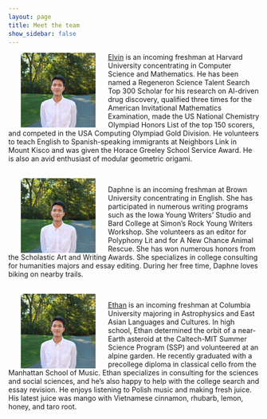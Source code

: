 ```yaml
---
layout: page
title: Meet the team
show_sidebar: false
---
```


<img align="left" width="150" height="150" src="images/elvinlo.jpg" style="vertical-align:middle;margin:0px 25px">
<p> <a href="https://www.linkedin.com/in/elvin-lo/">Elvin</a> is an incoming freshman at Harvard University concentrating in Computer Science and Mathematics. He has been named a Regeneron Science Talent Search Top 300 Scholar for his research on AI-driven drug discovery, qualified three times for the American Invitational Mathematics Examination, made the US National Chemistry Olympiad Honors List of the top 150 scorers, and competed in the USA Computing Olympiad Gold Division. He volunteers to teach English to Spanish-speaking immigrants at Neighbors Link in Mount Kisco and was given the Horace Greeley School Service Award. He is also an avid enthusiast of modular geometric origami. </p><br>

<img align="left" width="150" height="150" src="images/elvinlo.jpg" style="vertical-align:middle;margin:0px 25px">
<p> Daphne is an incoming freshman at Brown University concentrating in English. She has participated in numerous writing programs such as the Iowa Young Writers’ Studio and Bard College at Simon’s Rock Young Writers Workshop. She volunteers as an editor for Polyphony Lit and for A New Chance Animal Rescue. She has won numerous honors from the Scholastic Art and Writing Awards. She specializes in college consulting for humanities majors and essay editing. During her free time, Daphne loves biking on nearby trails. </p><br>

<img align="left" width="150" height="150" src="images/elvinlo.jpg" style="vertical-align:middle;margin:0px 25px">
<p> <a href="https://www.linkedin.com/in/ethan-kuperman-a5a501250/">Ethan</a> is an incoming freshman at Columbia University majoring in Astrophysics and East Asian Languages and Cultures. In high school, Ethan determined the orbit of a near-Earth asteroid at the Caltech-MIT Summer Science Program (SSP) and volunteered at an alpine garden. He recently graduated with a precollege diploma in classical cello from the Manhattan School of Music. Ethan specializes in consulting for the sciences and social sciences, and he’s also happy to help with the college search and essay revision. He enjoys listening to Polish music and making fresh juice. His latest juice was mango with Vietnamese cinnamon, rhubarb, lemon, honey, and taro root. </p><br>
